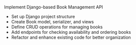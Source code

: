 Implement Django-based Book Management API

- Set up Django project structure
- Create Book model, serializer, and views
- Define CRUD operations for managing books
- Add endpoints for checking availability and ordering books
- Refactor and enhance existing code for better organization
